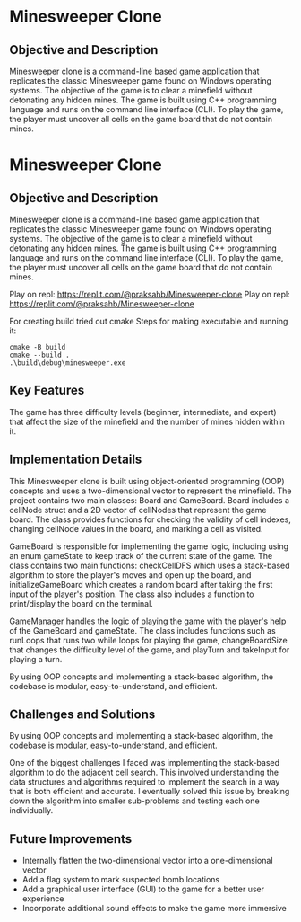 # Minesweeper Clone
## Objective and Description
Minesweeper clone is a command-line based game application that replicates the classic Minesweeper game found on Windows operating systems. The objective of the game is to clear a minefield without detonating any hidden mines. The game is built using C++ programming language and runs on the command line interface (CLI). To play the game, the player must uncover all cells on the game board that do not contain mines.
# Minesweeper Clone 
## Objective and Description
Minesweeper clone is a command-line based game application that replicates the classic Minesweeper game found on Windows operating systems. The objective of the game is to clear a minefield without detonating any hidden mines. The game is built using C++ programming language and runs on the command line interface (CLI). To play the game, the player must uncover all cells on the game board that do not contain mines.

Play on repl: https://replit.com/@praksahb/Minesweeper-clone
Play on repl: https://replit.com/@praksahb/Minesweeper-clone

For creating build tried out cmake
Steps for making executable and running it: 
```
cmake -B build
cmake --build .
.\build\debug\minesweeper.exe
```

## Key Features
The game has three difficulty levels (beginner, intermediate, and expert) that affect the size of the minefield and the number of mines hidden within it.

## Implementation Details
This Minesweeper clone is built using object-oriented programming (OOP) concepts and uses a two-dimensional vector to represent the minefield. The project contains two main classes: Board and GameBoard. Board includes a cellNode struct and a 2D vector of cellNodes that represent the game board. The class provides functions for checking the validity of cell indexes, changing cellNode values in the board, and marking a cell as visited.

GameBoard is responsible for implementing the game logic, including using an enum gameState to keep track of the current state of the game. The class contains two main functions: checkCellDFS which uses a stack-based algorithm to store the player's moves and open up the board, and initializeGameBoard which creates a random board after taking the first input of the player's position. The class also includes a function to print/display the board on the terminal.

GameManager handles the logic of playing the game with the player's help of the GameBoard and gameState. The class includes functions such as runLoops that runs two while loops for playing the game, changeBoardSize that changes the difficulty level of the game, and playTurn and takeInput for playing a turn.

By using OOP concepts and implementing a stack-based algorithm, the codebase is modular, easy-to-understand, and efficient. 

## Challenges and Solutions
By using OOP concepts and implementing a stack-based algorithm, the codebase is modular, easy-to-understand, and efficient. 

One of the biggest challenges I faced was implementing the stack-based algorithm to do the adjacent cell search. This involved understanding the data structures and algorithms required to implement the search in a way that is both efficient and accurate. I eventually solved this issue by breaking down the algorithm into smaller sub-problems and testing each one individually.


## Future Improvements

- Internally flatten the two-dimensional vector into a one-dimensional vector
- Add a flag system to mark suspected bomb locations
- Add a graphical user interface (GUI) to the game for a better user experience
- Incorporate additional sound effects to make the game more immersive